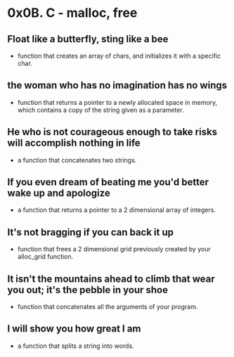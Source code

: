 # 0x0B. C - malloc, free
## Float like a butterfly, sting like a bee
* function that creates an array of chars, and initializes it with a specific char.

## the woman who has no imagination has no wings
* function that returns a pointer to a newly allocated space in memory, which contains a copy of the string given as a parameter.

## He who is not courageous enough to take risks will accomplish nothing in life
* a function that concatenates two strings.

## If you even dream of beating me you'd better wake up and apologize
* a function that returns a pointer to a 2 dimensional array of integers.

## It's not bragging if you can back it up
*  function that frees a 2 dimensional grid previously created by your alloc_grid function.

## It isn't the mountains ahead to climb that wear you out; it's the pebble in your shoe
*  function that concatenates all the arguments of your program.

## I will show you how great I am
*  a function that splits a string into words.
